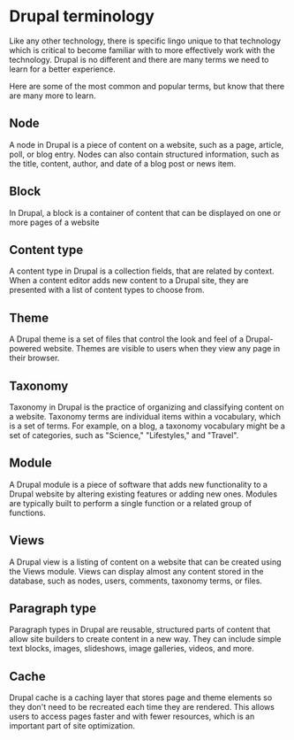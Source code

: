 # Drupal terminology

Like any other technology, there is specific lingo unique to that technology which is critical to become familiar with to more effectively work with the technology. Drupal is no different and there are many terms we need to learn for a better experience.

Here are some of the most common and popular terms, but know that there are many more to learn.

## Node

A node in Drupal is a piece of content on a website, such as a page, article, poll, or blog entry. Nodes can also contain structured information, such as the title, content, author, and date of a blog post or news item.

## Block

In Drupal, a block is a container of content that can be displayed on one or more pages of a website

## Content type

A content type in Drupal is a collection fields, that are related by context. When a content editor adds new content to a Drupal site, they are presented with a list of content types to choose from.

## Theme

A Drupal theme is a set of files that control the look and feel of a Drupal-powered website. Themes are visible to users when they view any page in their browser.

## Taxonomy

Taxonomy in Drupal is the practice of organizing and classifying content on a website. Taxonomy terms are individual items within a vocabulary, which is a set of terms. For example, on a blog, a taxonomy vocabulary might be a set of categories, such as "Science," "Lifestyles," and "Travel".

## Module

A Drupal module is a piece of software that adds new functionality to a Drupal website by altering existing features or adding new ones. Modules are typically built to perform a single function or a related group of functions.

## Views

A Drupal view is a listing of content on a website that can be created using the Views module. Views can display almost any content stored in the database, such as nodes, users, comments, taxonomy terms, or files.

## Paragraph type

Paragraph types in Drupal are reusable, structured parts of content that allow site builders to create content in a new way. They can include simple text blocks, images, slideshows, image galleries, videos, and more.

## Cache

Drupal cache is a caching layer that stores page and theme elements so they don't need to be recreated each time they are rendered. This allows users to access pages faster and with fewer resources, which is an important part of site optimization.
